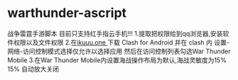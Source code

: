 # warthunder-ascript 
战争雷霆手游脚本
目前只支持红手指云手机!!!
1.提取把权限给到qq浏览器,安装软件权限以及文件权限
2.在[ikuuu.one
](https://ikuuu.one/)下载 Clash for Android 并在 clash 内 设置-网络-访问控制模式选择仅允许以选择应用 然后在访问控制列表勾选War Thunder Mobile
3.在War Thunder Mobile内设置海战操作布局为默认,海战灵敏度为15% 15% 自动放大关闭

